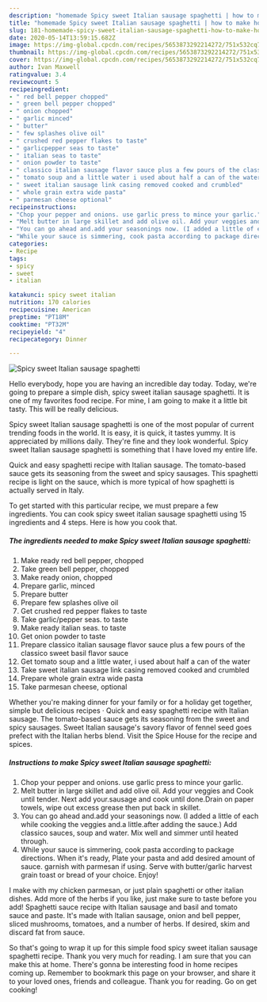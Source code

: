 ```yaml
---
description: "homemade Spicy sweet Italian sausage spaghetti | how to make homemade Spicy sweet Italian sausage spaghetti"
title: "homemade Spicy sweet Italian sausage spaghetti | how to make homemade Spicy sweet Italian sausage spaghetti"
slug: 181-homemade-spicy-sweet-italian-sausage-spaghetti-how-to-make-homemade-spicy-sweet-italian-sausage-spaghetti
date: 2020-05-14T13:59:15.682Z
image: https://img-global.cpcdn.com/recipes/5653873292214272/751x532cq70/spicy-sweet-italian-sausage-spaghetti-recipe-main-photo.jpg
thumbnail: https://img-global.cpcdn.com/recipes/5653873292214272/751x532cq70/spicy-sweet-italian-sausage-spaghetti-recipe-main-photo.jpg
cover: https://img-global.cpcdn.com/recipes/5653873292214272/751x532cq70/spicy-sweet-italian-sausage-spaghetti-recipe-main-photo.jpg
author: Ivan Maxwell
ratingvalue: 3.4
reviewcount: 5
recipeingredient:
- " red bell pepper chopped"
- " green bell pepper chopped"
- " onion chopped"
- " garlic minced"
- " butter"
- " few splashes olive oil"
- " crushed red pepper flakes to taste"
- " garlicpepper seas to taste"
- " italian seas to taste"
- " onion powder to taste"
- " classico italian sausage flavor sauce plus a few pours of the classico sweet basil flavor sauce"
- " tomato soup and a little water i used about half a can of the water"
- " sweet italian sausage link casing removed cooked and crumbled"
- " whole grain extra wide pasta"
- " parmesan cheese optional"
recipeinstructions:
- "Chop your pepper and onions. use garlic press to mince your garlic."
- "Melt butter in large skillet and add olive oil. Add your veggies and Cook  until tender. Next add your.sausage and cook until done.Drain on paper towels, wipe out excess grease then put back in skillet."
- "You can go ahead and.add your seasonings now. (I added a little of each while cooking the veggies and.a little.after adding the sauce.) Add classico sauces, soup and water. Mix well and simmer until heated through."
- "While your sauce is simmering, cook pasta according to package directions. When it&#39;s ready,  Plate your pasta and add desired amount of sauce. garnish with parmesan if using. Serve with butter/garlic harvest grain toast or bread of your choice. Enjoy!"
categories:
- Recipe
tags:
- spicy
- sweet
- italian

katakunci: spicy sweet italian 
nutrition: 170 calories
recipecuisine: American
preptime: "PT18M"
cooktime: "PT32M"
recipeyield: "4"
recipecategory: Dinner

---
```



![Spicy sweet Italian sausage spaghetti](https://img-global.cpcdn.com/recipes/5653873292214272/751x532cq70/spicy-sweet-italian-sausage-spaghetti-recipe-main-photo.jpg)

Hello everybody, hope you are having an incredible day today. Today, we're going to prepare a simple dish, spicy sweet italian sausage spaghetti. It is one of my favorites food recipe. For mine, I am going to make it a little bit tasty. This will be really delicious.

Spicy sweet Italian sausage spaghetti is one of the most popular of current trending foods in the world. It is easy, it is quick, it tastes yummy. It is appreciated by millions daily. They're fine and they look wonderful. Spicy sweet Italian sausage spaghetti is something that I have loved my entire life.

Quick and easy spaghetti recipe with Italian sausage. The tomato-based sauce gets its seasoning from the sweet and spicy sausages. This spaghetti recipe is light on the sauce, which is more typical of how spaghetti is actually served in Italy.


To get started with this particular recipe, we must prepare a few ingredients. You can cook spicy sweet italian sausage spaghetti using 15 ingredients and 4 steps. Here is how you cook that.

<!--inarticleads1-->

##### The ingredients needed to make Spicy sweet Italian sausage spaghetti:

1. Make ready  red bell pepper, chopped
1. Take  green bell pepper, chopped
1. Make ready  onion, chopped
1. Prepare  garlic, minced
1. Prepare  butter
1. Prepare  few splashes olive oil
1. Get  crushed red pepper flakes to taste
1. Take  garlic/pepper seas. to taste
1. Make ready  italian seas. to taste
1. Get  onion powder to taste
1. Prepare  classico italian sausage flavor sauce plus a few pours of the classico sweet basil flavor sauce
1. Get  tomato soup and a little water, i used about half a can of the water
1. Take  sweet italian sausage link casing removed cooked and crumbled
1. Prepare  whole grain extra wide pasta
1. Take  parmesan cheese, optional


Whether you&#39;re making dinner for your family or for a holiday get together, simple but delicious recipes · Quick and easy spaghetti recipe with Italian sausage. The tomato-based sauce gets its seasoning from the sweet and spicy sausages. Sweet Italian sausage&#39;s savory flavor of fennel seed goes prefect with the Italian herbs blend. Visit the Spice House for the recipe and spices. 

<!--inarticleads2-->

##### Instructions to make Spicy sweet Italian sausage spaghetti:

1. Chop your pepper and onions. use garlic press to mince your garlic.
1. Melt butter in large skillet and add olive oil. Add your veggies and Cook  until tender. Next add your.sausage and cook until done.Drain on paper towels, wipe out excess grease then put back in skillet.
1. You can go ahead and.add your seasonings now. (I added a little of each while cooking the veggies and.a little.after adding the sauce.) Add classico sauces, soup and water. Mix well and simmer until heated through.
1. While your sauce is simmering, cook pasta according to package directions. When it&#39;s ready,  Plate your pasta and add desired amount of sauce. garnish with parmesan if using. Serve with butter/garlic harvest grain toast or bread of your choice. Enjoy!


I make with my chicken parmesan, or just plain spaghetti or other italian dishes. Add more of the herbs if you like, just make sure to taste before you add! Spaghetti sauce recipe with Italian sausage and basil and tomato sauce and paste. It&#39;s made with Italian sausage, onion and bell pepper, sliced mushrooms, tomatoes, and a number of herbs. If desired, skim and discard fat from sauce. 

So that's going to wrap it up for this simple food spicy sweet italian sausage spaghetti recipe. Thank you very much for reading. I am sure that you can make this at home. There's gonna be interesting food in home recipes coming up. Remember to bookmark this page on your browser, and share it to your loved ones, friends and colleague. Thank you for reading. Go on get cooking!
